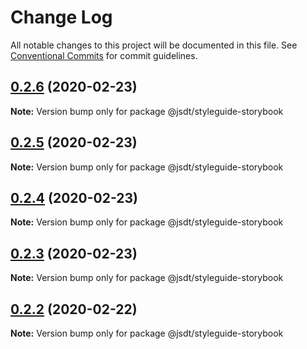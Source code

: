 # Change Log

All notable changes to this project will be documented in this file.
See [Conventional Commits](https://conventionalcommits.org) for commit guidelines.

## [0.2.6](https://github.com/jsdevtools/jsdevtools/compare/@jsdt/styleguide-storybook@0.2.5...@jsdt/styleguide-storybook@0.2.6) (2020-02-23)

**Note:** Version bump only for package @jsdt/styleguide-storybook





## [0.2.5](https://github.com/jsdevtools/jsdevtools/compare/@jsdt/styleguide-storybook@0.2.1...@jsdt/styleguide-storybook@0.2.5) (2020-02-23)

**Note:** Version bump only for package @jsdt/styleguide-storybook





## [0.2.4](https://github.com/jsdevtools/jsdevtools/compare/@jsdt/styleguide-storybook@0.2.1...@jsdt/styleguide-storybook@0.2.4) (2020-02-23)

**Note:** Version bump only for package @jsdt/styleguide-storybook





## [0.2.3](https://github.com/jsdevtools/jsdevtools/compare/@jsdt/styleguide-storybook@0.2.1...@jsdt/styleguide-storybook@0.2.3) (2020-02-23)

**Note:** Version bump only for package @jsdt/styleguide-storybook





## [0.2.2](https://github.com/jsdevtools/jsdevtools/compare/@jsdt/styleguide-storybook@0.2.1...@jsdt/styleguide-storybook@0.2.2) (2020-02-22)

**Note:** Version bump only for package @jsdt/styleguide-storybook





                                                                                                                                                                                                                                                                                                                                                                                                                                                                                                                                                                                                                                                                                                                                                                                                                                                                                                                                                                                                                                                                                                                                                                                                                                                                                                                                                                                                                                                                                                                                                                                                             
